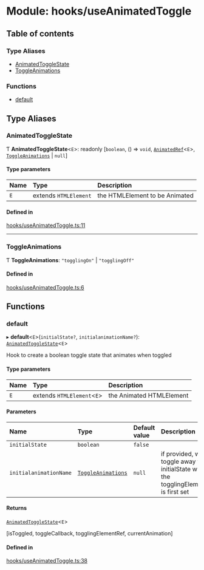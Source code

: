# Module: hooks/useAnimatedToggle

## Table of contents

### Type Aliases

- [AnimatedToggleState](../wiki/hooks.useAnimatedToggle#animatedtogglestate)
- [ToggleAnimations](../wiki/hooks.useAnimatedToggle#toggleanimations)

### Functions

- [default](../wiki/hooks.useAnimatedToggle#default)

## Type Aliases

### AnimatedToggleState

Ƭ **AnimatedToggleState**<`E`\>: readonly [`boolean`, () => `void`, [`AnimatedRef`](../wiki/hooks.useAnimatedRef.AnimatedRef)<`E`\>, [`ToggleAnimations`](../wiki/hooks.useAnimatedToggle#toggleanimations) \| ``null``]

#### Type parameters

| Name | Type | Description |
| :------ | :------ | :------ |
| `E` | extends `HTMLElement` | the HTMLElement to be Animated |

#### Defined in

[hooks/useAnimatedToggle.ts:11](https://github.com/tristanjohnson849/react-controlled-animations/blob/35474ce/src/hooks/useAnimatedToggle.ts#L11)

___

### ToggleAnimations

Ƭ **ToggleAnimations**: ``"togglingOn"`` \| ``"togglingOff"``

#### Defined in

[hooks/useAnimatedToggle.ts:6](https://github.com/tristanjohnson849/react-controlled-animations/blob/35474ce/src/hooks/useAnimatedToggle.ts#L6)

## Functions

### default

▸ **default**<`E`\>(`initialState?`, `initialanimationName?`): [`AnimatedToggleState`](../wiki/hooks.useAnimatedToggle#animatedtogglestate)<`E`\>

Hook to create a boolean toggle state that animates when toggled

#### Type parameters

| Name | Type | Description |
| :------ | :------ | :------ |
| `E` | extends `HTMLElement`<`E`\> | the Animated HTMLElement |

#### Parameters

| Name | Type | Default value | Description |
| :------ | :------ | :------ | :------ |
| `initialState` | `boolean` | `false` |  |
| `initialanimationName` | [`ToggleAnimations`](../wiki/hooks.useAnimatedToggle#toggleanimations) | `null` | if provided, will toggle away from initialState when the togglingElementRef is first set |

#### Returns

[`AnimatedToggleState`](../wiki/hooks.useAnimatedToggle#animatedtogglestate)<`E`\>

[isToggled, toggleCallback, togglingElementRef, currentAnimation]

#### Defined in

[hooks/useAnimatedToggle.ts:38](https://github.com/tristanjohnson849/react-controlled-animations/blob/35474ce/src/hooks/useAnimatedToggle.ts#L38)
